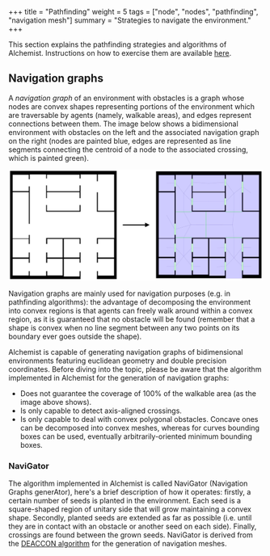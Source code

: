 +++
title = "Pathfinding"
weight = 5
tags = ["node", "nodes", "pathfinding", "navigation mesh"]
summary = "Strategies to navigate the environment."
+++

This section explains the pathfinding strategies and algorithms of Alchemist.
Instructions on how to exercise them are available [here](/howtos/simulation/pathfinding).

## Navigation graphs

A *navigation graph* of an environment with obstacles is a graph whose nodes are convex shapes representing portions of
the environment which are traversable by agents (namely, walkable areas), and edges represent connections between them.
The image below shows a bidimensional environment with obstacles on the left and the associated navigation graph on the
right (nodes are painted blue,
edges are represented as line segments connecting the centroid of a node to the associated crossing,
which is painted green).

![navigation graph](navigation-graph.jpeg)

Navigation graphs are mainly used for navigation purposes (e.g. in pathfinding algorithms):
the advantage of decomposing the environment into convex regions is that agents can freely walk around within a convex region,
as it is guaranteed that no obstacle will be found
(remember that a shape is convex when no line segment between any two points on its boundary ever goes outside the shape).

Alchemist is capable of generating navigation graphs of bidimensional environments featuring euclidean geometry
and double precision coordinates.
Before diving into the topic,
please be aware that the algorithm implemented in Alchemist for the generation of navigation graphs:
- Does not guarantee the coverage of 100% of the walkable area (as the image above shows).
- Is only capable to detect axis-aligned crossings.
- Is only capable to deal with convex polygonal obstacles. Concave ones can be decomposed into convex meshes,
  whereas for curves bounding boxes can be used, eventually arbitrarily-oriented minimum bounding boxes.

### NaviGator

The algorithm implemented in Alchemist is called NaviGator (Navigation Graphs generAtor),
here's a brief description of how it operates: firstly, a certain number of seeds is planted in the environment.
Each seed is a square-shaped region of unitary side that will grow maintaining a convex shape.
Secondly, planted seeds are extended as far as possible
(i.e. until they are in contact with an obstacle or another seed on each side).
Finally, crossings are found between the grown seeds.
NaviGator is derived from the
[DEACCON algorithm](http://www.aaai.org/Library/AIIDE/2008/aiide08-029.php)
for the generation of navigation meshes.
